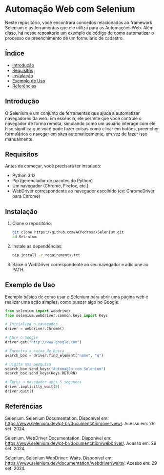 # Automação Web com Selenium

Neste repositório, você encontrará conceitos relacionados ao framework Selenium e as ferramentas que ele utiliza para as Automações Web. Além disso, há nesse repositório um exemplo de código de como automatizar o processo de preenchimento de um formulário de cadastro.

## Índice

- [Introdução](#introdução)
- [Requisitos](#requisitos)
- [Instalação](#instalação)
- [Exemplo de Uso](#exemplo-de-uso)
- [Referências](#referencias)

## Introdução

O Selenium é um conjunto de ferramentas que ajuda a automatizar navegadores da web. Em essência, ele permite que você controle o navegador de forma remota, simulando como um usuário interage com ele. Isso significa que você pode fazer coisas como clicar em botões, preencher formulários e navegar em sites automaticamente, em vez de fazer isso manualmente.


## Requisitos

Antes de começar, você precisará ter instalado:

- Python 3.12
- Pip (gerenciador de pacotes do Python)
- Um navegador (Chrome, Firefox, etc.)
- WebDriver correspondente ao navegador escolhido (ex: ChromeDriver para Chrome)

## Instalação

1. Clone o repositório:

    ```bash
    git clone https://github.com/ACPedrosa/Selenium.git
    cd Selenium
    ```

2. Instale as dependências:

    ```bash
    pip install -r requirements.txt
    ```

3. Baixe o WebDriver correspondente ao seu navegador e adicione ao PATH.

## Exemplo de Uso

Exemplo básico de como usar o Selenium para abrir uma página web e realizar uma ação simples, como buscar algo no Google:

```python
from selenium import webdriver
from selenium.webdriver.common.keys import Keys

# Inicializa o navegador
driver = webdriver.Chrome()

# Abre o Google
driver.get("http://www.google.com")

# Encontra a caixa de busca
search_box = driver.find_element("name", "q")

# Digita uma pesquisa
search_box.send_keys("Automação com Selenium")
search_box.send_keys(Keys.RETURN)

# Fecha o navegador após 5 segundos
driver.implicitly_wait(5)
driver.quit()
```
## Referências

Selenium. Selenium Documentation. Disponível em: https://www.selenium.dev/pt-br/documentation/overview/. Acesso em: 29 set. 2024.

Selenium. WebDriver Documentation. Disponível em: https://www.selenium.dev/pt-br/documentation/webdriver/. Acesso em: 29 set. 2024.

Selenium. Selenium WebDriver: Waits. Disponível em: https://www.selenium.dev/documentation/webdriver/waits/. Acesso em: 29 set. 2024.
